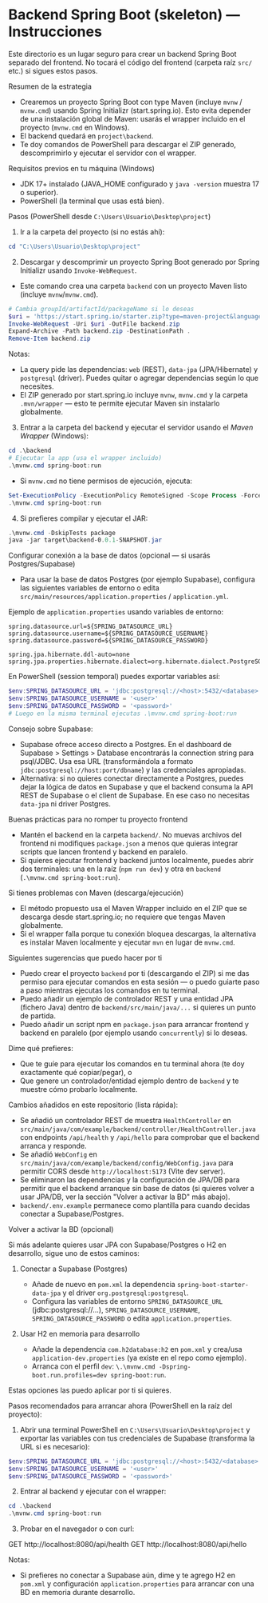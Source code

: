 # Backend Spring Boot (skeleton) — Instrucciones

Este directorio es un lugar seguro para crear un backend Spring Boot separado del frontend. No tocará el código del frontend (carpeta raíz `src/` etc.) si sigues estos pasos.

Resumen de la estrategia
- Crearemos un proyecto Spring Boot con type Maven (incluye `mvnw` / `mvnw.cmd`) usando Spring Initializr (start.spring.io). Esto evita depender de una instalación global de Maven: usarás el wrapper incluido en el proyecto (`mvnw.cmd` en Windows).
- El backend quedará en `project\backend`.
- Te doy comandos de PowerShell para descargar el ZIP generado, descomprimirlo y ejecutar el servidor con el wrapper.

Requisitos previos en tu máquina (Windows)
- JDK 17+ instalado (JAVA_HOME configurado y `java -version` muestra 17 o superior).
- PowerShell (la terminal que usas está bien).

Pasos (PowerShell desde `C:\Users\Usuario\Desktop\project`)
1) Ir a la carpeta del proyecto (si no estás ahí):
```powershell
cd "C:\Users\Usuario\Desktop\project"
```

2) Descargar y descomprimir un proyecto Spring Boot generado por Spring Initializr usando `Invoke-WebRequest`.
- Este comando crea una carpeta `backend` con un proyecto Maven listo (incluye `mvnw`/`mvnw.cmd`).

```powershell
# Cambia groupId/artifactId/packageName si lo deseas
$uri = 'https://start.spring.io/starter.zip?type=maven-project&language=java&packaging=jar&javaVersion=17&groupId=com.example&artifactId=backend&name=backend&packageName=com.example.backend&dependencies=web,data-jpa,postgresql'
Invoke-WebRequest -Uri $uri -OutFile backend.zip
Expand-Archive -Path backend.zip -DestinationPath .
Remove-Item backend.zip
```

Notas:
- La query pide las dependencias: `web` (REST), `data-jpa` (JPA/Hibernate) y `postgresql` (driver). Puedes quitar o agregar dependencias según lo que necesites.
- El ZIP generado por start.spring.io incluye `mvnw`, `mvnw.cmd` y la carpeta `.mvn/wrapper` — esto te permite ejecutar Maven sin instalarlo globalmente.

3) Entrar a la carpeta del backend y ejecutar el servidor usando el *Maven Wrapper* (Windows):
```powershell
cd .\backend
# Ejecutar la app (usa el wrapper incluido)
.\mvnw.cmd spring-boot:run
```
- Si `mvnw.cmd` no tiene permisos de ejecución, ejecuta:
```powershell
Set-ExecutionPolicy -ExecutionPolicy RemoteSigned -Scope Process -Force
.\mvnw.cmd spring-boot:run
```

4) Si prefieres compilar y ejecutar el JAR:
```powershell
.\mvnw.cmd -DskipTests package
java -jar target\backend-0.0.1-SNAPSHOT.jar
```

Configurar conexión a la base de datos (opcional — si usarás Postgres/Supabase)
- Para usar la base de datos Postgres (por ejemplo Supabase), configura las siguientes variables de entorno o edita `src/main/resources/application.properties` / `application.yml`.

Ejemplo de `application.properties` usando variables de entorno:
```
spring.datasource.url=${SPRING_DATASOURCE_URL}
spring.datasource.username=${SPRING_DATASOURCE_USERNAME}
spring.datasource.password=${SPRING_DATASOURCE_PASSWORD}

spring.jpa.hibernate.ddl-auto=none
spring.jpa.properties.hibernate.dialect=org.hibernate.dialect.PostgreSQLDialect
```

En PowerShell (session temporal) puedes exportar variables así:
```powershell
$env:SPRING_DATASOURCE_URL = 'jdbc:postgresql://<host>:5432/<database>'
$env:SPRING_DATASOURCE_USERNAME = '<user>'
$env:SPRING_DATASOURCE_PASSWORD = '<password>'
# Luego en la misma terminal ejecutas .\mvnw.cmd spring-boot:run
```

Consejo sobre Supabase:
- Supabase ofrece acceso directo a Postgres. En el dashboard de Supabase > Settings > Database encontrarás la connection string para psql/JDBC. Usa esa URL (transformándola a formato `jdbc:postgresql://host:port/dbname`) y las credenciales apropiadas.
- Alternativa: si no quieres conectar directamente a Postgres, puedes dejar la lógica de datos en Supabase y que el backend consuma la API REST de Supabase o el client de Supabase. En ese caso no necesitas `data-jpa` ni driver Postgres.

Buenas prácticas para no romper tu proyecto frontend
- Mantén el backend en la carpeta `backend/`. No muevas archivos del frontend ni modifiques `package.json` a menos que quieras integrar scripts que lancen frontend y backend en paralelo.
- Si quieres ejecutar frontend y backend juntos localmente, puedes abrir dos terminales: una en la raíz (`npm run dev`) y otra en `backend` (`.\mvnw.cmd spring-boot:run`).

Si tienes problemas con Maven (descarga/ejecución)
- El método propuesto usa el Maven Wrapper incluido en el ZIP que se descarga desde start.spring.io; no requiere que tengas Maven globalmente.
- Si el wrapper falla porque tu conexión bloquea descargas, la alternativa es instalar Maven localmente y ejecutar `mvn` en lugar de `mvnw.cmd`.

Siguientes sugerencias que puedo hacer por ti
- Puedo crear el proyecto `backend` por ti (descargando el ZIP) si me das permiso para ejecutar comandos en esta sesión — o puedo guiarte paso a paso mientras ejecutas los comandos en tu terminal.
- Puedo añadir un ejemplo de controlador REST y una entidad JPA (fichero Java) dentro de `backend/src/main/java/...` si quieres un punto de partida.
- Puedo añadir un script npm en `package.json` para arrancar frontend y backend en paralelo (por ejemplo usando `concurrently`) si lo deseas.

Dime qué prefieres:
- Que te guíe para ejecutar los comandos en tu terminal ahora (te doy exactamente qué copiar/pegar), o
- Que genere un controlador/entidad ejemplo dentro de `backend` y te muestre cómo probarlo localmente.

Cambios añadidos en este repositorio (lista rápida):

- Se añadió un controlador REST de muestra `HealthController` en `src/main/java/com/example/backend/controller/HealthController.java` con endpoints `/api/health` y `/api/hello` para comprobar que el backend arranca y responde.
- Se añadió `WebConfig` en `src/main/java/com/example/backend/config/WebConfig.java` para permitir CORS desde `http://localhost:5173` (Vite dev server).
- Se eliminaron las dependencias y la configuración de JPA/DB para permitir que el backend arranque sin base de datos (si quieres volver a usar JPA/DB, ver la sección "Volver a activar la BD" más abajo).
- `backend/.env.example` permanece como plantilla para cuando decidas conectar a Supabase/Postgres.

Volver a activar la BD (opcional)

Si más adelante quieres usar JPA con Supabase/Postgres o H2 en desarrollo, sigue uno de estos caminos:

1) Conectar a Supabase (Postgres)
	- Añade de nuevo en `pom.xml` la dependencia `spring-boot-starter-data-jpa` y el driver `org.postgresql:postgresql`.
	- Configura las variables de entorno `SPRING_DATASOURCE_URL` (jdbc:postgresql://...), `SPRING_DATASOURCE_USERNAME`, `SPRING_DATASOURCE_PASSWORD` o edita `application.properties`.

2) Usar H2 en memoria para desarrollo
	- Añade la dependencia `com.h2database:h2` en `pom.xml` y crea/usa `application-dev.properties` (ya existe en el repo como ejemplo).
	- Arranca con el perfil `dev`: `\.\mvnw.cmd -Dspring-boot.run.profiles=dev spring-boot:run`.

Estas opciones las puedo aplicar por ti si quieres.

Pasos recomendados para arrancar ahora (PowerShell en la raíz del proyecto):

1) Abrir una terminal PowerShell en `C:\Users\Usuario\Desktop\project` y exportar las variables con tus credenciales de Supabase (transforma la URL si es necesario):

```powershell
$env:SPRING_DATASOURCE_URL = 'jdbc:postgresql://<host>:5432/<database>'
$env:SPRING_DATASOURCE_USERNAME = '<user>'
$env:SPRING_DATASOURCE_PASSWORD = '<password>'
```

2) Entrar al backend y ejecutar con el wrapper:

```powershell
cd .\backend
.\mvnw.cmd spring-boot:run
```

3) Probar en el navegador o con curl:

GET http://localhost:8080/api/health
GET http://localhost:8080/api/hello

Notas:
- Si prefieres no conectar a Supabase aún, dime y te agrego H2 en `pom.xml` y configuración `application.properties` para arrancar con una BD en memoria durante desarrollo.


